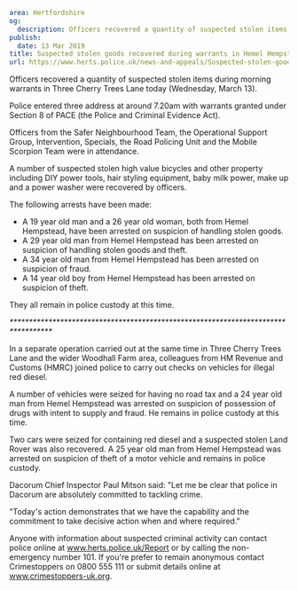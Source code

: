 ```yaml
area: Hertfordshire
og:
  description: Officers recovered a quantity of suspected stolen items during morning warrants in Three Cherry Trees Lane today (Wednesday, March 13).
publish:
  date: 13 Mar 2019
title: Suspected stolen goods recovered during warrants in Hemel Hempstead
url: https://www.herts.police.uk/news-and-appeals/Suspected-stolen-goods-recovered-during-warrants-in-Hemel-Hempstead-2734
```

Officers recovered a quantity of suspected stolen items during morning warrants in Three Cherry Trees Lane today (Wednesday, March 13).

Police entered three address at around 7.20am with warrants granted under Section 8 of PACE (the Police and Criminal Evidence Act).

Officers from the Safer Neighbourhood Team, the Operational Support Group, Intervention, Specials, the Road Policing Unit and the Mobile Scorpion Team were in attendance.

A number of suspected stolen high value bicycles and other property including DIY power tools, hair styling equipment, baby milk power, make up and a power washer were recovered by officers.

The following arrests have been made:

 * A 19 year old man and a 26 year old woman, both from Hemel Hempstead, have been arrested on suspicion of handling stolen goods.
 * A 29 year old man from Hemel Hempstead has been arrested on suspicion of handling stolen goods and theft.
 * A 34 year old man from Hemel Hempstead has been arrested on suspicion of fraud.
 * A 14 year old boy from Hemel Hempstead has been arrested on suspicion of theft.

They all remain in police custody at this time.

_**********************************************************************************_

In a separate operation carried out at the same time in Three Cherry Trees Lane and the wider Woodhall Farm area, colleagues from HM Revenue and Customs (HMRC) joined police to carry out checks on vehicles for illegal red diesel.

A number of vehicles were seized for having no road tax and a 24 year old man from Hemel Hempstead was arrested on suspicion of possession of drugs with intent to supply and fraud. He remains in police custody at this time.

Two cars were seized for containing red diesel and a suspected stolen Land Rover was also recovered. A 25 year old man from Hemel Hempstead was arrested on suspicion of theft of a motor vehicle and remains in police custody.

Dacorum Chief Inspector Paul Mitson said: "Let me be clear that police in Dacorum are absolutely committed to tackling crime.

"Today's action demonstrates that we have the capability and the commitment to take decisive action when and where required."

Anyone with information about suspected criminal activity can contact police online at www.herts.police.uk/Report or by calling the non-emergency number 101. If you're prefer to remain anonymous contact Crimestoppers on 0800 555 111 or submit details online at www.crimestoppers-uk.org.
